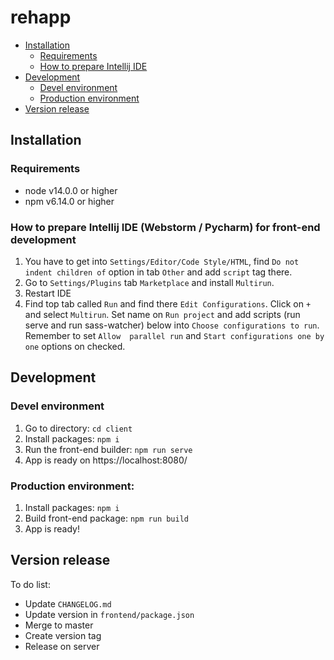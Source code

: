 # rehapp
- [Installation](#installation)
   - [Requirements](#requirements)
   - [How to prepare Intellij IDE](#how-to-prepare-intellij-ide-webstorm--pycharm-for-front-end-development)
- [Development](#development)
   - [Devel environment](#devel-environment)
   - [Production environment](#production-environment)
- [Version release](#version-release)



## Installation

### Requirements
- node v14.0.0 or higher
- npm v6.14.0 or higher

### How to prepare Intellij IDE (Webstorm / Pycharm) for front-end development
1. You have to get into `Settings/Editor/Code Style/HTML`, find `Do not indent children of` option 
   in tab `Other` and add `script` tag there.
2. Go to `Settings/Plugins` tab `Marketplace` and install `Multirun`.
3. Restart IDE
4. Find top tab called `Run` and find there `Edit Configurations`. Click on `+` and 
   select `Multirun`. Set name on `Run project` and add scripts (run serve and run 
   sass-watcher) below into `Choose configurations to run`. Remember to set `Allow 
   parallel run` and `Start configurations one by one` options on checked.


## Development

### Devel environment 
1. Go to directory: `cd client`
2. Install packages: `npm i`
3. Run the front-end builder: `npm run serve`
4. App is ready on https://localhost:8080/

[comment]: <> (8. If you get into https://localhost:8080/sign-in, the application log you in automatically on )
[comment]: <> (   the demo account &#40;to edit demo user's data go to `???file with default db???`&#41;.)

### Production environment:
1. Install packages: `npm i`
2. Build front-end package: `npm run build`
3. App is ready!
   
[comment]: <> (2. Run server: ``)


## Version release
To do list:
- Update `CHANGELOG.md`
- Update version in `frontend/package.json`
- Merge to master
- Create version tag
- Release on server
